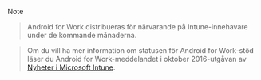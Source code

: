 > [!Note]

> Android for Work distribueras för närvarande på Intune-innehavare under de kommande månaderna.

> Om du vill ha mer information om statusen för Android for Work-stöd läser du Android for Work-meddelandet i oktober 2016-utgåvan av [Nyheter i Microsoft Intune](/intune/whats-new/whats-new-archive#october-2016).


<!--HONumber=Jan17_HO1-->


